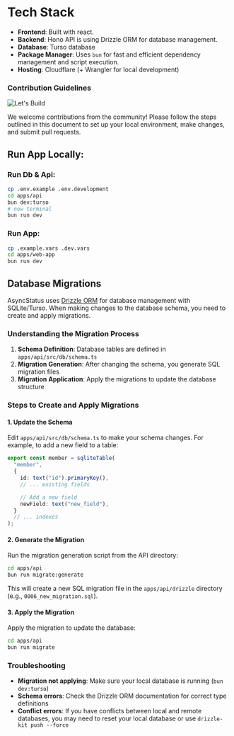 # Tech Stack

- **Frontend**: Built with react.
- **Backend**: Hono API is using Drizzle ORM for database management.
- **Database**: Turso database
- **Package Manager**: Uses `bun` for fast and efficient dependency management and script execution.
- **Hosting**: Cloudflare (+ Wrangler for local development)

### Contribution Guidelines

![Let's Build](https://media.giphy.com/media/mEtegV0gvQEQ74ZDwX/giphy.gif?cid=ecf05e47eue44oixrtmszinj5ie8oo3jziglcgl25cj4tus1&ep=v1_gifs_related&rid=giphy.gif&ct=g)

We welcome contributions from the community! Please follow the steps outlined in this document to set up your local environment, make changes, and submit pull requests.

## Run App Locally:

### Run Db & Api:

```bash
cp .env.example .env.development
cd apps/api
bun dev:turso
# new terminal
bun run dev
```

### Run App:

```bash
cp .example.vars .dev.vars
cd apps/web-app
bun run dev
```

## Database Migrations

AsyncStatus uses [Drizzle ORM](https://orm.drizzle.team/) for database management with SQLite/Turso. When making changes to the database schema, you need to create and apply migrations.

### Understanding the Migration Process

1. **Schema Definition**: Database tables are defined in `apps/api/src/db/schema.ts`
2. **Migration Generation**: After changing the schema, you generate SQL migration files
3. **Migration Application**: Apply the migrations to update the database structure

### Steps to Create and Apply Migrations

#### 1. Update the Schema

Edit `apps/api/src/db/schema.ts` to make your schema changes. For example, to add a new field to a table:

```typescript
export const member = sqliteTable(
  "member",
  {
    id: text("id").primaryKey(),
    // ... existing fields

    // Add a new field
    newField: text("new_field"),
  }
  // ... indexes
);
```

#### 2. Generate the Migration

Run the migration generation script from the API directory:

```bash
cd apps/api
bun run migrate:generate
```

This will create a new SQL migration file in the `apps/api/drizzle` directory (e.g., `0006_new_migration.sql`).

#### 3. Apply the Migration

Apply the migration to update the database:

```bash
cd apps/api
bun run migrate
```


### Troubleshooting

- **Migration not applying**: Make sure your local database is running (`bun dev:turso`)
- **Schema errors**: Check the Drizzle ORM documentation for correct type definitions
- **Conflict errors**: If you have conflicts between local and remote databases, you may need to reset your local database or use `drizzle-kit push --force`
